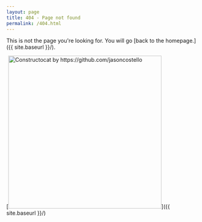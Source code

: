 ```yaml
---
layout: page
title: 404 - Page not found
permalink: /404.html
---
```


This is not the page you're looking for. You will go [back to the homepage.]({{ site.baseurl }}/).

[<img src="{{ site.baseurl }}/images/404.jpg" alt="Constructocat by https://github.com/jasoncostello" style="width: 400px;"/>]({{ site.baseurl }}/)

